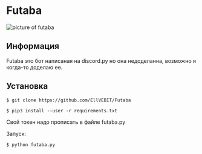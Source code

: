 # Futaba
![picture of futaba](https://i.pinimg.com/originals/6f/99/58/6f9958d10634838a8e96100efcb0eb67.jpg)

## Информация
Futaba это бот написаная на discord.py но она недоделанна, возможно я когда-то доделаю ее.

## Установка
```
$ git clone https://github.com/EllVEBIT/Futaba
```

```
$ pip3 install --user -r requirements.txt
```

Свой токен надо прописать в файле futaba.py

Запуск:
```
$ python futaba.py
```
